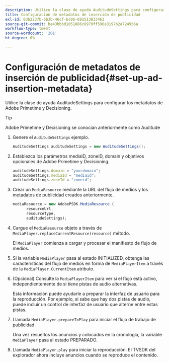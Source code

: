 ```yaml
---
description: Utilice la clase de ayuda AuditudeSettings para configurar los metadatos de Adobe Primetime y Decisioning.
title: Configuración de metadatos de inserción de publicidad
exl-id: 03b2237b-6b3b-46cf-bc0b-691513033463
source-git-commit: be43bbbd1051886c8979ff590a3197b2a7249b6a
workflow-type: tm+mt
source-wordcount: '201'
ht-degree: 0%

---
```


# Configuración de metadatos de inserción de publicidad{#set-up-ad-insertion-metadata}

Utilice la clase de ayuda AuditudeSettings para configurar los metadatos de Adobe Primetime y Decisioning.

>[!TIP]
>
>Adobe Primetime y Decisioning se conocían anteriormente como Auditude

1. Genere el `AuditudeSettings` ejemplo.

   ```java
   AuditudeSettings auditudeSettings = new AuditudeSettings();
   ```

1. Establezca los parámetros mediaID, zoneID, domain y objetivos opcionales de Adobe Primetime y Decisioning.

   ```js
   auditudeSettings.domain = "yourdomain"; 
   auditudeSettings.mediaId = "mediaid"; 
   auditudeSettings.zoneId = "zoneid";
   ```

1. Crear un `MediaResource` mediante la URL del flujo de medios y los metadatos de publicidad creados anteriormente.

   ```js
   mediaResource = new AdobePSDK.MediaResource ( 
         resourceUrl, 
         resourceType,  
         auditudeSettings);
   ```

1. Cargue el `MediaResource` objeto a través de `MediaPlayer.replaceCurrentResource(resource)` método.

   El `MediaPlayer` comienza a cargar y procesar el manifiesto de flujo de medios.

1. Si la variable `MediaPlayer` pasa al estado INITIALIZED, obtenga las características del flujo de medios en forma de `MediaPlayerItem` a través de la `MediaPlayer.CurrentItem` atributo.
1. (Opcional) Consulte la `MediaPlayerItem` para ver si el flujo está activo, independientemente de si tiene pistas de audio alternativas.

   Esta información puede ayudarle a preparar la interfaz de usuario para la reproducción. Por ejemplo, si sabe que hay dos pistas de audio, puede incluir un control de interfaz de usuario que alterne entre estas pistas.

1. Llamada `MediaPlayer.prepareToPlay` para iniciar el flujo de trabajo de publicidad.

   Una vez resueltos los anuncios y colocados en la cronología, la variable `  MediaPlayer ` pasa al estado PREPARADO.
1. Llamada `MediaPlayer.play` para iniciar la reproducción.
El TVSDK del explorador ahora incluye anuncios cuando se reproduce el contenido.
